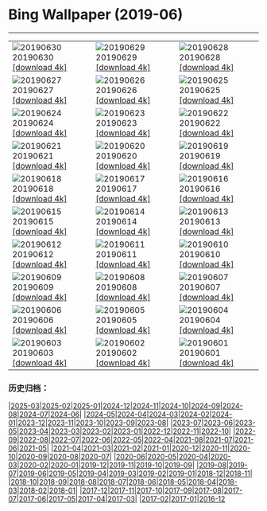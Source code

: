 # Bing Wallpaper (2019-06)
**************

<table><tr><td><img class="wallpaper" src="https://www.bing.com/th?id=OHR.Pride2019_EN-US5957966998_1920x1080.jpg" alt="20190630"> 20190630 <a class="wallpaper_link" href="https://www.bing.com/th?id=OHR.Pride2019_EN-US5957966998_UHD.jpg">[download 4k]</a></td><td><img class="wallpaper" src="https://www.bing.com/th?id=OHR.BurrowingOwlet_EN-US5825222069_1920x1080.jpg" alt="20190629"> 20190629 <a class="wallpaper_link" href="https://www.bing.com/th?id=OHR.BurrowingOwlet_EN-US5825222069_UHD.jpg">[download 4k]</a></td><td><img class="wallpaper" src="https://www.bing.com/th?id=OHR.Montreux_EN-US5652122855_1920x1080.jpg" alt="20190628"> 20190628 <a class="wallpaper_link" href="https://www.bing.com/th?id=OHR.Montreux_EN-US5652122855_UHD.jpg">[download 4k]</a></td></tr><tr><td><img class="wallpaper" src="https://www.bing.com/th?id=OHR.RootBridge_EN-US5546496960_1920x1080.jpg" alt="20190627"> 20190627 <a class="wallpaper_link" href="https://www.bing.com/th?id=OHR.RootBridge_EN-US5546496960_UHD.jpg">[download 4k]</a></td><td><img class="wallpaper" src="https://www.bing.com/th?id=OHR.GlastonburyTor_EN-US5410294627_1920x1080.jpg" alt="20190626"> 20190626 <a class="wallpaper_link" href="https://www.bing.com/th?id=OHR.GlastonburyTor_EN-US5410294627_UHD.jpg">[download 4k]</a></td><td><img class="wallpaper" src="https://www.bing.com/th?id=OHR.SutherlandFalls_EN-US5254268111_1920x1080.jpg" alt="20190625"> 20190625 <a class="wallpaper_link" href="https://www.bing.com/th?id=OHR.SutherlandFalls_EN-US5254268111_UHD.jpg">[download 4k]</a></td></tr><tr><td><img class="wallpaper" src="https://www.bing.com/th?id=OHR.PhilippinesFirefly_EN-US5113207566_1920x1080.jpg" alt="20190624"> 20190624 <a class="wallpaper_link" href="https://www.bing.com/th?id=OHR.PhilippinesFirefly_EN-US5113207566_UHD.jpg">[download 4k]</a></td><td><img class="wallpaper" src="https://www.bing.com/th?id=OHR.Gnomesville_EN-US4972983987_1920x1080.jpg" alt="20190623"> 20190623 <a class="wallpaper_link" href="https://www.bing.com/th?id=OHR.Gnomesville_EN-US4972983987_UHD.jpg">[download 4k]</a></td><td><img class="wallpaper" src="https://www.bing.com/th?id=OHR.ManausBasin_EN-US4418838752_1920x1080.jpg" alt="20190622"> 20190622 <a class="wallpaper_link" href="https://www.bing.com/th?id=OHR.ManausBasin_EN-US4418838752_UHD.jpg">[download 4k]</a></td></tr><tr><td><img class="wallpaper" src="https://www.bing.com/th?id=OHR.SunVoyager_EN-US4292483884_1920x1080.jpg" alt="20190621"> 20190621 <a class="wallpaper_link" href="https://www.bing.com/th?id=OHR.SunVoyager_EN-US4292483884_UHD.jpg">[download 4k]</a></td><td><img class="wallpaper" src="https://www.bing.com/th?id=OHR.AlaskaEagle_EN-US3628054504_1920x1080.jpg" alt="20190620"> 20190620 <a class="wallpaper_link" href="https://www.bing.com/th?id=OHR.AlaskaEagle_EN-US3628054504_UHD.jpg">[download 4k]</a></td><td><img class="wallpaper" src="https://www.bing.com/th?id=OHR.CherryLaurelMaze_EN-US3512647724_1920x1080.jpg" alt="20190619"> 20190619 <a class="wallpaper_link" href="https://www.bing.com/th?id=OHR.CherryLaurelMaze_EN-US3512647724_UHD.jpg">[download 4k]</a></td></tr><tr><td><img class="wallpaper" src="https://www.bing.com/th?id=OHR.HelixPomatia_EN-US3386213495_1920x1080.jpg" alt="20190618"> 20190618 <a class="wallpaper_link" href="https://www.bing.com/th?id=OHR.HelixPomatia_EN-US3386213495_UHD.jpg">[download 4k]</a></td><td><img class="wallpaper" src="https://www.bing.com/th?id=OHR.CrystalBridges_EN-US3284594131_1920x1080.jpg" alt="20190617"> 20190617 <a class="wallpaper_link" href="https://www.bing.com/th?id=OHR.CrystalBridges_EN-US3284594131_UHD.jpg">[download 4k]</a></td><td><img class="wallpaper" src="https://www.bing.com/th?id=OHR.PantheraLeoDad_EN-US3182634358_1920x1080.jpg" alt="20190616"> 20190616 <a class="wallpaper_link" href="https://www.bing.com/th?id=OHR.PantheraLeoDad_EN-US3182634358_UHD.jpg">[download 4k]</a></td></tr><tr><td><img class="wallpaper" src="https://www.bing.com/th?id=OHR.ChalkArt_EN-US3110857931_1920x1080.jpg" alt="20190615"> 20190615 <a class="wallpaper_link" href="https://www.bing.com/th?id=OHR.ChalkArt_EN-US3110857931_UHD.jpg">[download 4k]</a></td><td><img class="wallpaper" src="https://www.bing.com/th?id=OHR.ChimneyRock_EN-US4423988302_1920x1080.jpg" alt="20190614"> 20190614 <a class="wallpaper_link" href="https://www.bing.com/th?id=OHR.ChimneyRock_EN-US4423988302_UHD.jpg">[download 4k]</a></td><td><img class="wallpaper" src="https://www.bing.com/th?id=OHR.MachineElephant_EN-US2606847805_1920x1080.jpg" alt="20190613"> 20190613 <a class="wallpaper_link" href="https://www.bing.com/th?id=OHR.MachineElephant_EN-US2606847805_UHD.jpg">[download 4k]</a></td></tr><tr><td><img class="wallpaper" src="https://www.bing.com/th?id=OHR.RioGrande_EN-US2523655802_1920x1080.jpg" alt="20190612"> 20190612 <a class="wallpaper_link" href="https://www.bing.com/th?id=OHR.RioGrande_EN-US2523655802_UHD.jpg">[download 4k]</a></td><td><img class="wallpaper" src="https://www.bing.com/th?id=OHR.CrackingArt_EN-US2386428540_1920x1080.jpg" alt="20190611"> 20190611 <a class="wallpaper_link" href="https://www.bing.com/th?id=OHR.CrackingArt_EN-US2386428540_UHD.jpg">[download 4k]</a></td><td><img class="wallpaper" src="https://www.bing.com/th?id=OHR.PontadaPiedade_EN-US2259458869_1920x1080.jpg" alt="20190610"> 20190610 <a class="wallpaper_link" href="https://www.bing.com/th?id=OHR.PontadaPiedade_EN-US2259458869_UHD.jpg">[download 4k]</a></td></tr><tr><td><img class="wallpaper" src="https://www.bing.com/th?id=OHR.CrownFountain_EN-US2176724041_1920x1080.jpg" alt="20190609"> 20190609 <a class="wallpaper_link" href="https://www.bing.com/th?id=OHR.CrownFountain_EN-US2176724041_UHD.jpg">[download 4k]</a></td><td><img class="wallpaper" src="https://www.bing.com/th?id=OHR.Biorocks_EN-US2105531029_1920x1080.jpg" alt="20190608"> 20190608 <a class="wallpaper_link" href="https://www.bing.com/th?id=OHR.Biorocks_EN-US2105531029_UHD.jpg">[download 4k]</a></td><td><img class="wallpaper" src="https://www.bing.com/th?id=OHR.DoughnutDay_EN-US0218386243_1920x1080.jpg" alt="20190607"> 20190607 <a class="wallpaper_link" href="https://www.bing.com/th?id=OHR.DoughnutDay_EN-US0218386243_UHD.jpg">[download 4k]</a></td></tr><tr><td><img class="wallpaper" src="https://www.bing.com/th?id=OHR.MulberryArtificialHarbour_EN-US4938005411_1920x1080.jpg" alt="20190606"> 20190606 <a class="wallpaper_link" href="https://www.bing.com/th?id=OHR.MulberryArtificialHarbour_EN-US4938005411_UHD.jpg">[download 4k]</a></td><td><img class="wallpaper" src="https://www.bing.com/th?id=OHR.PeruvianRainforest_EN-US4826244876_1920x1080.jpg" alt="20190605"> 20190605 <a class="wallpaper_link" href="https://www.bing.com/th?id=OHR.PeruvianRainforest_EN-US4826244876_UHD.jpg">[download 4k]</a></td><td><img class="wallpaper" src="https://www.bing.com/th?id=OHR.VastPalmGrove_EN-US4704093653_1920x1080.jpg" alt="20190604"> 20190604 <a class="wallpaper_link" href="https://www.bing.com/th?id=OHR.VastPalmGrove_EN-US4704093653_UHD.jpg">[download 4k]</a></td></tr><tr><td><img class="wallpaper" src="https://www.bing.com/th?id=OHR.HeligolandSealPup_EN-US4560370617_1920x1080.jpg" alt="20190603"> 20190603 <a class="wallpaper_link" href="https://www.bing.com/th?id=OHR.HeligolandSealPup_EN-US4560370617_UHD.jpg">[download 4k]</a></td><td><img class="wallpaper" src="https://www.bing.com/th?id=OHR.BassRock_EN-US4445778616_1920x1080.jpg" alt="20190602"> 20190602 <a class="wallpaper_link" href="https://www.bing.com/th?id=OHR.BassRock_EN-US4445778616_UHD.jpg">[download 4k]</a></td><td><img class="wallpaper" src="https://www.bing.com/th?id=OHR.HighTrestleTrail_EN-US4329190913_1920x1080.jpg" alt="20190601"> 20190601 <a class="wallpaper_link" href="https://www.bing.com/th?id=OHR.HighTrestleTrail_EN-US4329190913_UHD.jpg">[download 4k]</a></td></tr></table>

### 历史归档：

|[2025-03](/../2025-03/2025-03.md)|[2025-02](/../2025-02/2025-02.md)|[2025-01](/../2025-01/2025-01.md)|[2024-12](/../2024-12/2024-12.md)|[2024-11](/../2024-11/2024-11.md)|[2024-10](/../2024-10/2024-10.md)|[2024-09](/../2024-09/2024-09.md)|[2024-08](/../2024-08/2024-08.md)|[2024-07](/../2024-07/2024-07.md)|[2024-06](/../2024-06/2024-06.md)|
|[2024-05](/../2024-05/2024-05.md)|[2024-04](/../2024-04/2024-04.md)|[2024-03](/../2024-03/2024-03.md)|[2024-02](/../2024-02/2024-02.md)|[2024-01](/../2024-01/2024-01.md)|[2023-12](/../2023-12/2023-12.md)|[2023-11](/../2023-11/2023-11.md)|[2023-10](/../2023-10/2023-10.md)|[2023-09](/../2023-09/2023-09.md)|[2023-08](/../2023-08/2023-08.md)|
|[2023-07](/../2023-07/2023-07.md)|[2023-06](/../2023-06/2023-06.md)|[2023-05](/../2023-05/2023-05.md)|[2023-04](/../2023-04/2023-04.md)|[2023-03](/../2023-03/2023-03.md)|[2023-02](/../2023-02/2023-02.md)|[2023-01](/../2023-01/2023-01.md)|[2022-12](/../2022-12/2022-12.md)|[2022-11](/../2022-11/2022-11.md)|[2022-10](/../2022-10/2022-10.md)|
|[2022-09](/../2022-09/2022-09.md)|[2022-08](/../2022-08/2022-08.md)|[2022-07](/../2022-07/2022-07.md)|[2022-06](/../2022-06/2022-06.md)|[2022-05](/../2022-05/2022-05.md)|[2022-04](/../2022-04/2022-04.md)|[2021-08](/../2021-08/2021-08.md)|[2021-07](/../2021-07/2021-07.md)|[2021-06](/../2021-06/2021-06.md)|[2021-05](/../2021-05/2021-05.md)|
|[2021-04](/../2021-04/2021-04.md)|[2021-03](/../2021-03/2021-03.md)|[2021-02](/../2021-02/2021-02.md)|[2021-01](/../2021-01/2021-01.md)|[2020-12](/../2020-12/2020-12.md)|[2020-11](/../2020-11/2020-11.md)|[2020-10](/../2020-10/2020-10.md)|[2020-09](/../2020-09/2020-09.md)|[2020-08](/../2020-08/2020-08.md)|[2020-07](/../2020-07/2020-07.md)|
|[2020-06](/../2020-06/2020-06.md)|[2020-05](/../2020-05/2020-05.md)|[2020-04](/../2020-04/2020-04.md)|[2020-03](/../2020-03/2020-03.md)|[2020-02](/../2020-02/2020-02.md)|[2020-01](/../2020-01/2020-01.md)|[2019-12](/../2019-12/2019-12.md)|[2019-11](/../2019-11/2019-11.md)|[2019-10](/../2019-10/2019-10.md)|[2019-09](/../2019-09/2019-09.md)|
|[2019-08](/../2019-08/2019-08.md)|[2019-07](/../2019-07/2019-07.md)|[2019-06](/2019-06.md)|[2019-05](/../2019-05/2019-05.md)|[2019-04](/../2019-04/2019-04.md)|[2019-03](/../2019-03/2019-03.md)|[2019-02](/../2019-02/2019-02.md)|[2019-01](/../2019-01/2019-01.md)|[2018-12](/../2018-12/2018-12.md)|[2018-11](/../2018-11/2018-11.md)|
|[2018-10](/../2018-10/2018-10.md)|[2018-09](/../2018-09/2018-09.md)|[2018-08](/../2018-08/2018-08.md)|[2018-07](/../2018-07/2018-07.md)|[2018-06](/../2018-06/2018-06.md)|[2018-05](/../2018-05/2018-05.md)|[2018-04](/../2018-04/2018-04.md)|[2018-03](/../2018-03/2018-03.md)|[2018-02](/../2018-02/2018-02.md)|[2018-01](/../2018-01/2018-01.md)|
|[2017-12](/../2017-12/2017-12.md)|[2017-11](/../2017-11/2017-11.md)|[2017-10](/../2017-10/2017-10.md)|[2017-09](/../2017-09/2017-09.md)|[2017-08](/../2017-08/2017-08.md)|[2017-07](/../2017-07/2017-07.md)|[2017-06](/../2017-06/2017-06.md)|[2017-05](/../2017-05/2017-05.md)|[2017-04](/../2017-04/2017-04.md)|[2017-03](/../2017-03/2017-03.md)|
|[2017-02](/../2017-02/2017-02.md)|[2017-01](/../2017-01/2017-01.md)|[2016-12](/../2016-12/2016-12.md)